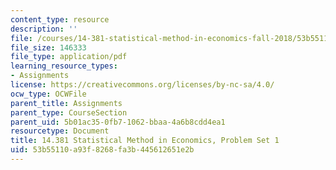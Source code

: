 ```yaml
---
content_type: resource
description: ''
file: /courses/14-381-statistical-method-in-economics-fall-2018/53b55110a93f8268fa3b445612651e2b_MIT14_381F18_PS1.pdf
file_size: 146333
file_type: application/pdf
learning_resource_types:
- Assignments
license: https://creativecommons.org/licenses/by-nc-sa/4.0/
ocw_type: OCWFile
parent_title: Assignments
parent_type: CourseSection
parent_uid: 5b01ac35-0fb7-1062-bbaa-4a6b8cdd4ea1
resourcetype: Document
title: 14.381 Statistical Method in Economics, Problem Set 1
uid: 53b55110-a93f-8268-fa3b-445612651e2b
---
```

